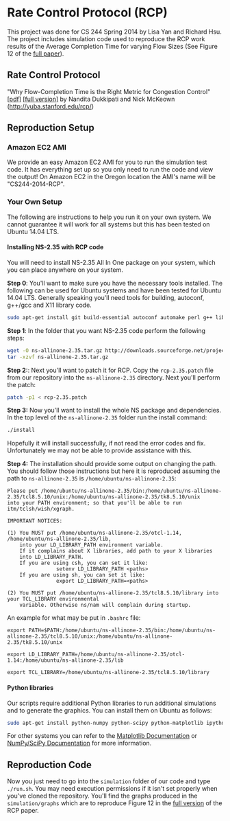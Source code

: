 # Rate Control Protocol (RCP)

This project was done for CS 244 Spring 2014 by Lisa Yan and Richard Hsu.
The project includes simulation code used to reproduce the RCP work results
of the Average Completion Time for varying Flow Sizes (See Figure 12 of the
[full paper][full]).

## Rate Control Protocol

"Why Flow-Completion Time is the Right Metric for Congestion Control"
[\[pdf\]][paper] [\[full version\]][full]
by Nandita Dukkipati and Nick McKeown (http://yuba.stanford.edu/rcp/)

## Reproduction Setup

### Amazon EC2 AMI

We provide an easy Amazon EC2 AMI for you to run the simulation test code. It
has everything set up so you only need to run the code and view the output!
On Amazon EC2 in the Oregon location the AMI's name will be "CS244-2014-RCP".

### Your Own Setup

The following are instructions to help you run it on your own system. We
cannot guarantee it will work for all systems but this has been tested on
Ubuntu 14.04 LTS.

#### Installing NS-2.35 with RCP code

You will need to install NS-2.35 All In One package on your system, which you
can place anywhere on your system.

**Step 0**: You'll want to make sure you have the necessary tools installed.
The following can be used for Ubuntu systems and have been tested for Ubuntu
14.04 LTS. Generally speaking you'll need tools for building, autoconf,
g++/gcc and X11 library code.

```bash
sudo apt-get install git build-essential autoconf automake perl g++ libx11-dev libxt-dev libx11-dev libxmu-dev xorg-dev xgraph
```

**Step 1**: In the folder that you want NS-2.35 code perform the following steps:

```bash
wget -O ns-allinone-2.35.tar.gz http://downloads.sourceforge.net/project/nsnam/allinone/ns-allinone-2.35/ns-allinone-2.35.tar.gz?r=http%3A%2F%2Fsourceforge.net%2Fprojects%2Fnsnam%2Ffiles%2Fallinone%2Fns-allinone-2.35%2F&ts=1401492260&use_mirror=tcpdiag
tar -xzvf ns-allinone-2.35.tar.gz
```

**Step 2:**: Next you'll want to patch it for RCP. Copy the `rcp-2.35.patch`
file from our repository into the `ns-allinone-2.35` directory. Next you'll
perform the patch:

```bash
patch -p1 < rcp-2.35.patch
```

**Step 3:** Now you'll want to install the whole NS package and dependencies.
In the top level of the `ns-allinone-2.35` folder run the install command:

```bash
./install
```

Hopefully it will install successfully, if not read the error codes and fix.
Unfortunately we may not be able to provide assistance with this.

**Step 4:** The installation should provide some output on changing the path.
You should follow those instructions but here it is reproduced assuming the
path to `ns-allinone-2.35` is `/home/ubuntu/ns-allinone-2.35`:

```
Please put /home/ubuntu/ns-allinone-2.35/bin:/home/ubuntu/ns-allinone-2.35/tcl8.5.10/unix:/home/ubuntu/ns-allinone-2.35/tk8.5.10/unix
into your PATH environment; so that you'll be able to run itm/tclsh/wish/xgraph.

IMPORTANT NOTICES:

(1) You MUST put /home/ubuntu/ns-allinone-2.35/otcl-1.14, /home/ubuntu/ns-allinone-2.35/lib,
    into your LD_LIBRARY_PATH environment variable.
    If it complains about X libraries, add path to your X libraries
    into LD_LIBRARY_PATH.
    If you are using csh, you can set it like:
                setenv LD_LIBRARY_PATH <paths>
    If you are using sh, you can set it like:
                export LD_LIBRARY_PATH=<paths>

(2) You MUST put /home/ubuntu/ns-allinone-2.35/tcl8.5.10/library into your TCL_LIBRARY environmental
    variable. Otherwise ns/nam will complain during startup.
```

An example for what may be put in `.bashrc` file:

```
export PATH=$PATH:/home/ubuntu/ns-allinone-2.35/bin:/home/ubuntu/ns-allinone-2.35/tcl8.5.10/unix:/home/ubuntu/ns-allinone-2.35/tk8.5.10/unix

export LD_LIBRARY_PATH=/home/ubuntu/ns-allinone-2.35/otcl-1.14:/home/ubuntu/ns-allinone-2.35/lib

export TCL_LIBRARY=/home/ubuntu/ns-allinone-2.35/tcl8.5.10/library
```

#### Python libraries

Our scripts require additional Python libraries to run additional simulations and to generate the graphics. You can install them on Ubuntu as follows:

```bash
sudo apt-get install python-numpy python-scipy python-matplotlib ipython ipython-notebook python-pandas python-sympy python-nose
```

For other systems you can refer to the [Matplotlib Documentation][matplotlib] or [NumPy/SciPy Documentation][scipy]
for more information.

## Reproduction Code

Now you just need to go into the `simulation` folder of our code and type
`./run.sh`. You may need execution permissions if it isn't set properly when
you've cloned the repository. You'll find the graphs produced in the
`simulation/graphs` which are to reproduce Figure 12 in the
[full version][full] of the RCP paper.

[paper]: http://yuba.stanford.edu/rcp/flowCompTime-dukkipati.pdf
[full]: http://yuba.stanford.edu/techreports/TR05-HPNG-112102.pdf
[matplotlib]: http://matplotlib.org/users/installing.html
[scipy]: http://docs.scipy.org/doc/

